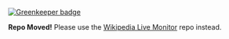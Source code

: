 
[![Greenkeeper badge](https://badges.greenkeeper.io/tomayac/wikipedia-irc.svg)](https://greenkeeper.io/)

**Repo Moved!** Please use the [Wikipedia Live Monitor](https://github.com/tomayac/wikipedia-live-monitor) repo instead.
